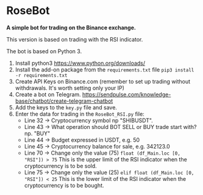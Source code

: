 # RoseBot

**A simple bot for trading on the Binance exchange.**

This version is based on trading with the RSI indicator.

The bot is based on Python 3.
1. Install python3 https://www.python.org/downloads/
2. Install the add-on package from the ```requirements.txt``` file ```pip3 install -r requirements.txt```
3. Create API Keys on Binance.com (remember to set up trading without withdrawals. It's worth setting only your IP)
4. Create a bot on Telegram. https://sendpulse.com/knowledge-base/chatbot/create-telegram-chatbot
5. Add the keys to the ```key.py``` file and save.
6. Enter the data for trading in the ```RoseBot_RSI.py``` file:
   - Line 32 -> Cryptocurrency symbol np "SHIBUSDT".
   - Line 43 -> What operation should BOT SELL or BUY trade start with? np. "BUY"
   - Line 44 -> Budget expressed in USDT, e.g. 50
   - Line 45 -> Cryptocurrency balance for sale, e.g. 342123.0
   - Line 70 -> Change only the value (75) ```float (df_Main.loc [0, "RSI"]) > 75``` This is the upper limit of the RSI indicator when the cryptocurrency is to be sold.
   - Line 75 -> Change only the value (25) ```elif float (df_Main.loc [0, "RSI"]) < 25``` This is the lower limit of the RSI indicator when the cryptocurrency is to be bought.
